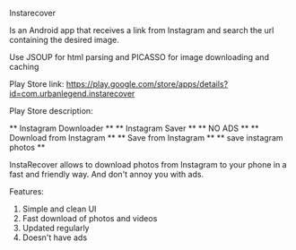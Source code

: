 Instarecover

Is an Android app that receives a link from Instagram and search the url containing the desired image. 

Use JSOUP for html parsing and PICASSO for image downloading and caching

Play Store link: https://play.google.com/store/apps/details?id=com.urbanlegend.instarecover

Play Store description:

** Instagram Downloader **
** Instagram Saver **
** NO ADS **
** Download from Instagram **
** Save from Instagram **
** save instagram photos **


InstaRecover allows to download photos from Instagram to your phone in a fast and friendly way. And don't annoy you with ads.

Features:

1. Simple and clean UI
2. Fast download of photos and videos
3. Updated regularly
4. Doesn't have ads
